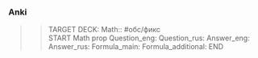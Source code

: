 ### Anki
>>TARGET DECK: Math:: #обс/фикс  
>>START
Math prop
Question_eng: 
Question_rus: 
Answer_eng: 
Answer_rus: 
Formula_main: 
Formula_additional:
END